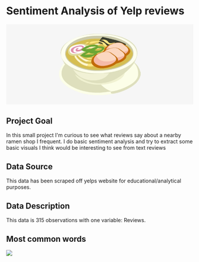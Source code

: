 # Sentiment Analysis of Yelp reviews

![](pictures/106-1066301_yakibuta-ramen-ramen-cartoon-transparent.png)

## Project Goal
In this small project I'm curious to see what reviews say about a nearby ramen shop I frequent. I do basic sentiment analysis and try to extract some basic visuals I think would be interesting to see from text reviews

## Data Source
This data has been scraped off yelps website for educational/analytical purposes.

## Data Description
This data is 315 observations with one variable: Reviews.



##                 Most common words

![](pictures/pictures/Silverlake%20Wordcloud.PNG)



